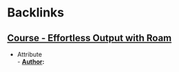 
# Backlinks
## [Course - Effortless Output with Roam](<Course - Effortless Output with Roam.md>)
- Attribute  
                - **[Author](<Author.md>):**

